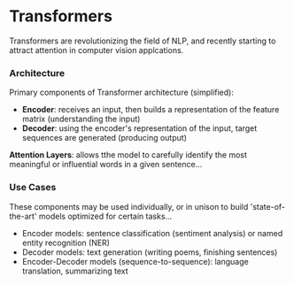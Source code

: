 # Transformers

Transformers are revolutionizing the field of NLP, and recently starting to attract attention in computer vision applcations.

### Architecture

Primary components of Transformer architecture (simplified):
* **Encoder**: receives an input, then builds a representation of the feature matrix (understanding the input)
* **Decoder**: using the encoder's representation of the input, target sequences are generated (producing output)

**Attention Layers**: allows tthe model to carefully identify the most meaningful or influential words in a given sentence...


### Use Cases
These components may be used individually, or in unison to build 'state-of-the-art' models optimized for certain tasks...
* Encoder models: sentence classification (sentiment analysis) or named entity recognition (NER)
* Decoder models: text generation (writing poems, finishing sentences)
* Encoder-Decoder models (sequence-to-sequence): language translation, summarizing text



